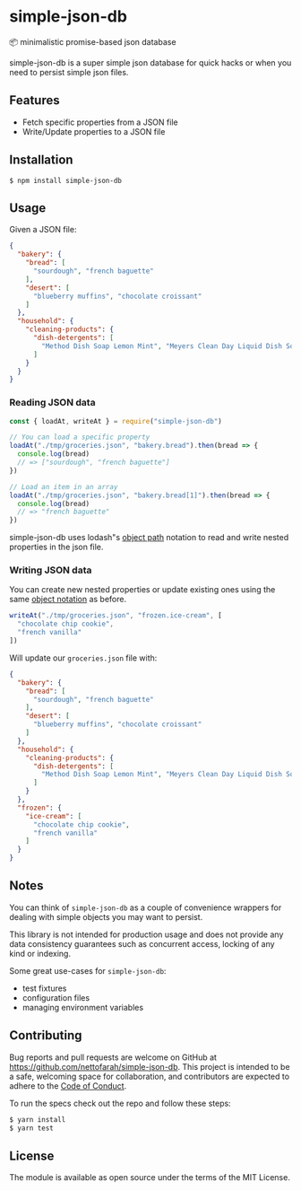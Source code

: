# simple-json-db
📦 minimalistic promise-based json database

simple-json-db is a super simple json database for quick hacks or when you
need to persist simple json files.

## Features

- Fetch specific properties from a JSON file
- Write/Update properties to a JSON file


## Installation
```
$ npm install simple-json-db
```

## Usage
Given a JSON file:
```json
{
  "bakery": {
    "bread": [
      "sourdough", "french baguette"
    ],
    "desert": [
      "blueberry muffins", "chocolate croissant"
    ]
  },
  "household": {
    "cleaning-products": {
      "dish-detergents": [
        "Method Dish Soap Lemon Mint", "Meyers Clean Day Liquid Dish Soap"
      ]
    }
  }
}
```

### Reading JSON data

```javascript
const { loadAt, writeAt } = require("simple-json-db")

// You can load a specific property
loadAt("./tmp/groceries.json", "bakery.bread").then(bread => {
  console.log(bread)
  // => ["sourdough", "french baguette"]
})

// Load an item in an array
loadAt("./tmp/groceries.json", "bakery.bread[1]").then(bread => {
  console.log(bread)
  // => "french baguette"
})
```

simple-json-db uses lodash"s [object path](https://lodash.com/docs/4.17.4#get) notation to read and write nested properties in the json file.

### Writing JSON data

You can create new nested properties or update existing ones using the same [object notation](https://lodash.com/docs/4.17.4#set) as before.

```javascript
writeAt("./tmp/groceries.json", "frozen.ice-cream", [
  "chocolate chip cookie",
  "french vanilla"
])
```

Will update our `groceries.json` file with:
```json
{
  "bakery": {
    "bread": [
      "sourdough", "french baguette"
    ],
    "desert": [
      "blueberry muffins", "chocolate croissant"
    ]
  },
  "household": {
    "cleaning-products": {
      "dish-detergents": [
        "Method Dish Soap Lemon Mint", "Meyers Clean Day Liquid Dish Soap"
      ]
    }
  },
  "frozen": {
    "ice-cream": [
      "chocolate chip cookie",
      "french vanilla"
    ]
  }
}
```

## Notes

You can think of `simple-json-db` as a couple of convenience wrappers for dealing with simple objects you may want to persist.

This library is not intended for production usage and does not provide any data consistency guarantees such as concurrent access, locking of any kind or indexing.

Some great use-cases for `simple-json-db`:
- test fixtures
- configuration files
- managing environment variables

## Contributing

Bug reports and pull requests are welcome on GitHub at https://github.com/nettofarah/simple-json-db. This project is intended to be a safe, welcoming space for collaboration, and contributors are expected to adhere to the [Code of Conduct](https://github.com/nettofarah/simple-json-db/blob/master/CODE_OF_CONDUCT.md).

To run the specs check out the repo and follow these steps:

```bash
$ yarn install
$ yarn test
```

## License

The module is available as open source under the terms of the MIT License.

